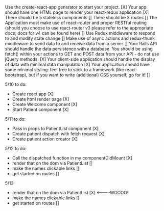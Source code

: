 Use the create-react-app generator to start your project. [X] 
Your app should have one HTML page to render your react-redux application [X]
There should be 5 stateless components []
There should be 3 routes []
The Application must make use of react-router and proper RESTful routing (should you choose to use react-router v3 please refer to the appropriate docs; docs for v4 can be found here) []
Use Redux middleware to respond to and modify state change []
Make use of async actions and redux-thunk middleware to send data to and receive data from a server []
Your Rails API should handle the data persistence with a database. You should be using fetch() within your actions to GET and POST data from your API - do not use jQuery methods. [X]
Your client-side application should handle the display of data with minimal data manipulation [X]
Your application should have some minimal styling: feel free to stick to a framework (like react-bootstrap), but if you want to write (additional) CSS yourself, go for it! []

5/10 to do:
- Create react app [X]
- Create html render page [X]
- Create Welcome component [X]
- Start Patient component [X]

5/11 to do:
- Pass in props to PatientList component [X]
- Create patient dispatch with fetch request [X] 
- Create patient action creator [X] 


5/12 to do: 
- Call the dispatched function in my componentDidMount [X]
- render that on the dom via PatientList []
- make the names clickable links []
- get started on routes []

5/13
- render that on the dom via PatientList [X] <----WOOOO!
- make the names clickable links []
- get started on routes []

